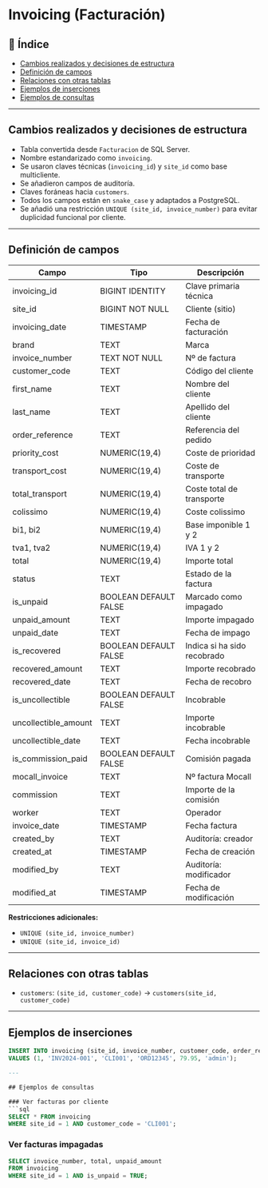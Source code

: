 # Invoicing (Facturación)

## 📂 Índice
- [Cambios realizados y decisiones de estructura](#cambios-realizados-y-decisiones-de-estructura)
- [Definición de campos](#definición-de-campos)
- [Relaciones con otras tablas](#relaciones-con-otras-tablas)
- [Ejemplos de inserciones](#ejemplos-de-inserciones)
- [Ejemplos de consultas](#ejemplos-de-consultas)

---

## Cambios realizados y decisiones de estructura

- Tabla convertida desde `Facturacion` de SQL Server.
- Nombre estandarizado como `invoicing`.
- Se usaron claves técnicas (`invoicing_id`) y `site_id` como base multicliente.
- Se añadieron campos de auditoría.
- Claves foráneas hacia `customers`.
- Todos los campos están en `snake_case` y adaptados a PostgreSQL.
- Se añadió una restricción `UNIQUE (site_id, invoice_number)` para evitar duplicidad funcional por cliente.

---

## Definición de campos

| Campo                | Tipo                  | Descripción                                    |
|----------------------|-----------------------|------------------------------------------------|
| invoicing_id         | BIGINT IDENTITY       | Clave primaria técnica                         |
| site_id              | BIGINT NOT NULL       | Cliente (sitio)                                |
| invoicing_date       | TIMESTAMP             | Fecha de facturación                           |
| brand                | TEXT                  | Marca                                          |
| invoice_number       | TEXT NOT NULL         | Nº de factura                                  |
| customer_code        | TEXT                  | Código del cliente                             |
| first_name           | TEXT                  | Nombre del cliente                             |
| last_name            | TEXT                  | Apellido del cliente                           |
| order_reference      | TEXT                  | Referencia del pedido                          |
| priority_cost        | NUMERIC(19,4)         | Coste de prioridad                             |
| transport_cost       | NUMERIC(19,4)         | Coste de transporte                            |
| total_transport      | NUMERIC(19,4)         | Coste total de transporte                      |
| colissimo            | NUMERIC(19,4)         | Coste colissimo                                |
| bi1, bi2             | NUMERIC(19,4)         | Base imponible 1 y 2                           |
| tva1, tva2           | NUMERIC(19,4)         | IVA 1 y 2                                      |
| total                | NUMERIC(19,4)         | Importe total                                  |
| status               | TEXT                  | Estado de la factura                           |
| is_unpaid            | BOOLEAN DEFAULT FALSE | Marcado como impagado                          |
| unpaid_amount        | TEXT                  | Importe impagado                               |
| unpaid_date          | TEXT                  | Fecha de impago                                |
| is_recovered         | BOOLEAN DEFAULT FALSE | Indica si ha sido recobrado                    |
| recovered_amount     | TEXT                  | Importe recobrado                              |
| recovered_date       | TEXT                  | Fecha de recobro                               |
| is_uncollectible     | BOOLEAN DEFAULT FALSE | Incobrable                                     |
| uncollectible_amount | TEXT                  | Importe incobrable                             |
| uncollectible_date   | TEXT                  | Fecha incobrable                               |
| is_commission_paid   | BOOLEAN DEFAULT FALSE | Comisión pagada                                |
| mocall_invoice       | TEXT                  | Nº factura Mocall                              |
| commission           | TEXT                  | Importe de la comisión                         |
| worker               | TEXT                  | Operador                                       |
| invoice_date         | TIMESTAMP             | Fecha factura                                  |
| created_by           | TEXT                  | Auditoría: creador                             |
| created_at           | TIMESTAMP             | Fecha de creación                              |
| modified_by          | TEXT                  | Auditoría: modificador                         |
| modified_at          | TIMESTAMP             | Fecha de modificación                          |

**Restricciones adicionales:**
- `UNIQUE (site_id, invoice_number)`
- `UNIQUE (site_id, invoice_id)`

---

## Relaciones con otras tablas

- `customers`: `(site_id, customer_code)` → `customers(site_id, customer_code)`

---

## Ejemplos de inserciones

```sql
INSERT INTO invoicing (site_id, invoice_number, customer_code, order_reference, total, created_by)
VALUES (1, 'INV2024-001', 'CLI001', 'ORD12345', 79.95, 'admin');

---

## Ejemplos de consultas

### Ver facturas por cliente
```sql
SELECT * FROM invoicing
WHERE site_id = 1 AND customer_code = 'CLI001';
```

### Ver facturas impagadas
```sql
SELECT invoice_number, total, unpaid_amount
FROM invoicing
WHERE site_id = 1 AND is_unpaid = TRUE;
```
